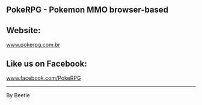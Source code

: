 PokeRPG - Pokemon MMO browser-based
-----------------------------------

Website:
--------
www.pokerpg.com.br


Like us on Facebook:
--------------------
www.facebook.com/PokeRPG


---
By Beetle
